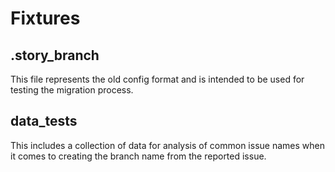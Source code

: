 # Fixtures

## .story_branch

This file represents the old config format and is intended to be used for testing
the migration process.

## data_tests

This includes a collection of data for analysis of common issue names when it comes
to creating the branch name from the reported issue.

